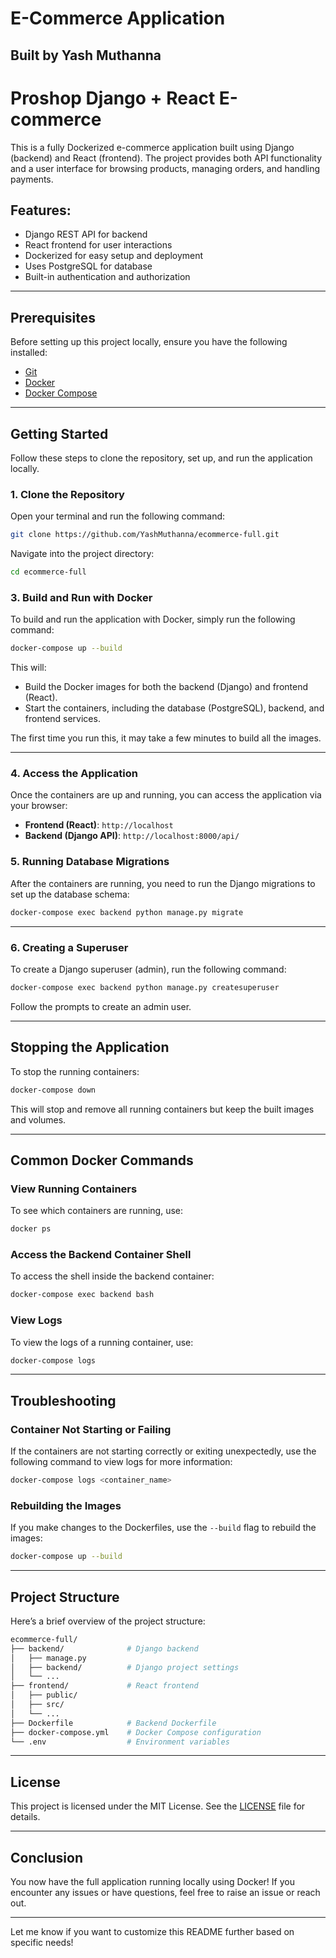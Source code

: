 # E-Commerce Application 
Built by Yash Muthanna
---

# Proshop Django + React E-commerce

This is a fully Dockerized e-commerce application built using Django (backend) and React (frontend). The project provides both API functionality and a user interface for browsing products, managing orders, and handling payments.

## Features:
- Django REST API for backend
- React frontend for user interactions
- Dockerized for easy setup and deployment
- Uses PostgreSQL for database
- Built-in authentication and authorization

---

## Prerequisites

Before setting up this project locally, ensure you have the following installed:

- [Git](https://git-scm.com/)
- [Docker](https://www.docker.com/)
- [Docker Compose](https://docs.docker.com/compose/install/)

---

## Getting Started

Follow these steps to clone the repository, set up, and run the application locally.

### 1. Clone the Repository

Open your terminal and run the following command:

```bash
git clone https://github.com/YashMuthanna/ecommerce-full.git
```

Navigate into the project directory:

```bash
cd ecommerce-full
```

### 3. Build and Run with Docker

To build and run the application with Docker, simply run the following command:

```bash
docker-compose up --build
```

This will:
- Build the Docker images for both the backend (Django) and frontend (React).
- Start the containers, including the database (PostgreSQL), backend, and frontend services.

The first time you run this, it may take a few minutes to build all the images.

---

### 4. Access the Application

Once the containers are up and running, you can access the application via your browser:

- **Frontend (React)**: `http://localhost`
- **Backend (Django API)**: `http://localhost:8000/api/`

### 5. Running Database Migrations

After the containers are running, you need to run the Django migrations to set up the database schema:

```bash
docker-compose exec backend python manage.py migrate
```

---

### 6. Creating a Superuser

To create a Django superuser (admin), run the following command:

```bash
docker-compose exec backend python manage.py createsuperuser
```

Follow the prompts to create an admin user.

---

## Stopping the Application

To stop the running containers:

```bash
docker-compose down
```

This will stop and remove all running containers but keep the built images and volumes.

---

## Common Docker Commands

### View Running Containers
To see which containers are running, use:

```bash
docker ps
```

### Access the Backend Container Shell
To access the shell inside the backend container:

```bash
docker-compose exec backend bash
```

### View Logs
To view the logs of a running container, use:

```bash
docker-compose logs
```

---

## Troubleshooting

### Container Not Starting or Failing
If the containers are not starting correctly or exiting unexpectedly, use the following command to view logs for more information:

```bash
docker-compose logs <container_name>
```

### Rebuilding the Images
If you make changes to the Dockerfiles, use the `--build` flag to rebuild the images:

```bash
docker-compose up --build
```

---

## Project Structure

Here’s a brief overview of the project structure:

```bash
ecommerce-full/
├── backend/              # Django backend
│   ├── manage.py
│   ├── backend/          # Django project settings
│   └── ...
├── frontend/             # React frontend
│   ├── public/
│   ├── src/
│   └── ...
├── Dockerfile            # Backend Dockerfile
├── docker-compose.yml    # Docker Compose configuration
└── .env                  # Environment variables
```

---

## License

This project is licensed under the MIT License. See the [LICENSE](LICENSE) file for details.

---

## Conclusion

You now have the full application running locally using Docker! If you encounter any issues or have questions, feel free to raise an issue or reach out.

---

Let me know if you want to customize this README further based on specific needs!
